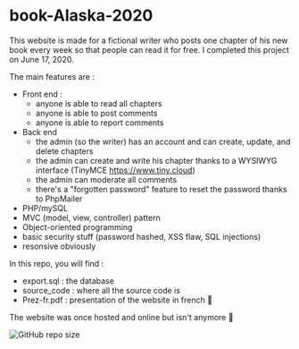 # book-Alaska-2020

This website is made for a fictional writer who posts one chapter of his new book every week so that people can read it for free. I completed this project on June 17, 2020.

The main features are : 
- Front end : 
  - anyone is able to read all chapters
  - anyone is able to post comments
  - anyone is able to report comments
- Back end 
  - the admin (so the writer) has an account and can create, update, and delete chapters
  - the admin can create and write his chapter thanks to a WYSIWYG interface (TinyMCE https://www.tiny.cloud)
  - the admin can moderate all comments
  - there's a "forgotten password" feature to reset the password thanks to PhpMailer
- PHP/mySQL
- MVC (model, view, controller) pattern
- Object-oriented programming
- basic security stuff (password hashed, XSS flaw, SQL injections) 
- resonsive obviously

In this repo, you will find :
- export.sql : the database
- source_code : where all the source code is
- Prez-fr.pdf : presentation of the website in french 🥖

The website was once hosted and online but isn't anymore 🤡

![GitHub repo size](https://img.shields.io/github/repo-size/amontaut/book-Alaska-2020?style=for-the-badge)
